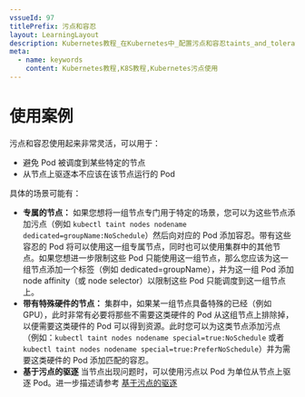 ```yaml
---
vssueId: 97
titlePrefix: 污点和容忍
layout: LearningLayout
description: Kubernetes教程_在Kubernetes中_配置污点和容忍taints_and_toleration的使用案例
meta:
  - name: keywords
    content: Kubernetes教程,K8S教程,Kubernetes污点使用
---
```


# 使用案例

污点和容忍使用起来非常灵活，可以用于：
* 避免 Pod 被调度到某些特定的节点
* 从节点上驱逐本不应该在该节点运行的 Pod

具体的场景可能有：

* **专属的节点：** 如果您想将一组节点专门用于特定的场景，您可以为这些节点添加污点（例如 `kubectl taint nodes nodename dedicated=groupName:NoSchedule`）然后向对应的 Pod 添加容忍。带有这些容忍的 Pod 将可以使用这一组专属节点，同时也可以使用集群中的其他节点。如果您想进一步限制这些 Pod 只能使用这一组节点，那么您应该为这一组节点添加一个标签（例如 dedicated=groupName），并为这一组 Pod 添加 node affinity（或 node selector）以限制这些 Pod 只能调度到这一组节点上。
* **带有特殊硬件的节点：** 集群中，如果某一组节点具备特殊的已经（例如 GPU），此时非常有必要将那些不需要这类硬件的 Pod 从这组节点上排除掉，以便需要这类硬件的 Pod 可以得到资源。此时您可以为这类节点添加污点（例如：`kubectl taint nodes nodename special=true:NoSchedule` 或者 `kubectl taint nodes nodename special=true:PreferNoSchedule`）并为需要这类硬件的 Pod 添加匹配的容忍。
* **基于污点的驱逐** 当节点出现问题时，可以使用污点以 Pod 为单位从节点上驱逐 Pod。进一步描述请参考 [基于污点的驱逐](./taint-based-evictions.html)
